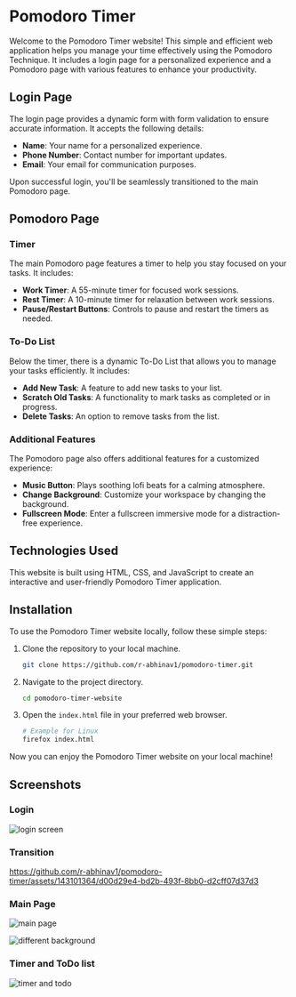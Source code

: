 # Pomodoro Timer

Welcome to the Pomodoro Timer website! This simple and efficient web application helps you manage your time effectively using the Pomodoro Technique. It includes a login page for a personalized experience and a Pomodoro page with various features to enhance your productivity.

## Login Page

The login page provides a dynamic form with form validation to ensure accurate information. It accepts the following details:

- **Name**: Your name for a personalized experience.
- **Phone Number**: Contact number for important updates.
- **Email**: Your email for communication purposes.

Upon successful login, you'll be seamlessly transitioned to the main Pomodoro page.

## Pomodoro Page

### Timer

The main Pomodoro page features a timer to help you stay focused on your tasks. It includes:

- **Work Timer**: A 55-minute timer for focused work sessions.
- **Rest Timer**: A 10-minute timer for relaxation between work sessions.
- **Pause/Restart Buttons**: Controls to pause and restart the timers as needed.

### To-Do List

Below the timer, there is a dynamic To-Do List that allows you to manage your tasks efficiently. It includes:

- **Add New Task**: A feature to add new tasks to your list.
- **Scratch Old Tasks**: A functionality to mark tasks as completed or in progress.
- **Delete Tasks**: An option to remove tasks from the list.

### Additional Features

The Pomodoro page also offers additional features for a customized experience:

- **Music Button**: Plays soothing lofi beats for a calming atmosphere.
- **Change Background**: Customize your workspace by changing the background.
- **Fullscreen Mode**: Enter a fullscreen immersive mode for a distraction-free experience.

## Technologies Used

This website is built using HTML, CSS, and JavaScript to create an interactive and user-friendly Pomodoro Timer application.

## Installation

To use the Pomodoro Timer website locally, follow these simple steps:

1. Clone the repository to your local machine.

    ```bash
    git clone https://github.com/r-abhinav1/pomodoro-timer.git
    ```

2. Navigate to the project directory.

    ```bash
    cd pomodoro-timer-website
    ```

3. Open the `index.html` file in your preferred web browser.

    ```bash
    # Example for Linux
    firefox index.html
    ```

Now you can enjoy the Pomodoro Timer website on your local machine!

## Screenshots
### Login
![login screen](https://github.com/r-abhinav1/pomodoro-timer/assets/143101364/a1ed06b5-bb96-40f1-b1cf-03e2cacad339)

### Transition

https://github.com/r-abhinav1/pomodoro-timer/assets/143101364/d00d29e4-bd2b-493f-8bb0-d2cff07d37d3

### Main Page

![main page](https://github.com/r-abhinav1/pomodoro-timer/assets/143101364/18e263db-cc3f-4cef-9ecf-36dbf8a407dd)

![different background](https://github.com/r-abhinav1/pomodoro-timer/assets/143101364/d5b3278b-1d43-4a4e-aded-f4180069c2a0)

### Timer and ToDo list
![timer and todo](https://github.com/r-abhinav1/pomodoro-timer/assets/143101364/1a78af82-4e02-4646-b727-1ba719a590ff)
